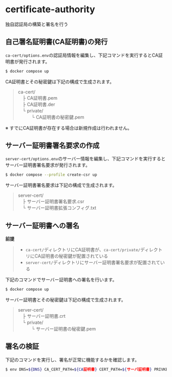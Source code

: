 # certificate-authority
独自認証局の構築と署名を行う

## 自己署名証明書(CA証明書)の発行

`ca-cert/options.env`の認証局情報を編集し、下記コマンドを実行するとCA証明書が発行されます。
```bash
$ docker compose up
```

CA証明書とその秘密鍵は下記の構成で生成されます。
> ca-cert/<br>
> 　├ CA証明書.pem<br>
> 　├ CA証明書.der<br>
> 　└ private/<br>
> 　　　└ CA証明書の秘密鍵.pem

※ すでにCA証明書が存在する場合は新規作成は行われません。

## サーバー証明書署名要求の作成

`server-cert/options.env`のサーバー情報を編集し、下記コマンドを実行するとサーバー証明書署名要求が発行されます。
```bash
$ docker compose --profile create-csr up
```

サーバー証明書署名要求は下記の構成で生成されます。
> server-cert/<br>
> 　├ サーバー証明書署名要求.csr<br>
> 　└ サーバー証明書拡張コンフィグ.txt

## サーバー証明書への署名

**前提**
> * `ca-cert/`ディレクトリにCA証明書が、`ca-cert/private/`ディレクトリにCA証明書の秘密鍵が配置されている
> * `server-cert/`ディレクトリにサーバー証明書署名要求が配置されている

下記のコマンドでサーバー証明書への署名を行います。
```bash
$ docker compose up
```

サーバー証明書とその秘密鍵は下記の構成で生成されます。
> server-cert/<br>
> 　├ サーバー証明書.crt<br>
> 　└ private/<br>
> 　　　└ サーバー証明書の秘密鍵.pem

## 署名の検証
下記のコマンドを実行し、署名が正常に機能するかを確認します。
```bash
$ env DNS=${DNS} CA_CERT_PATH=${CA証明書} CERT_PATH=${サーバ証明書} PRIVKEY_PATH=${サーバ証明書秘密鍵} docker compose -f test.yaml up
```
